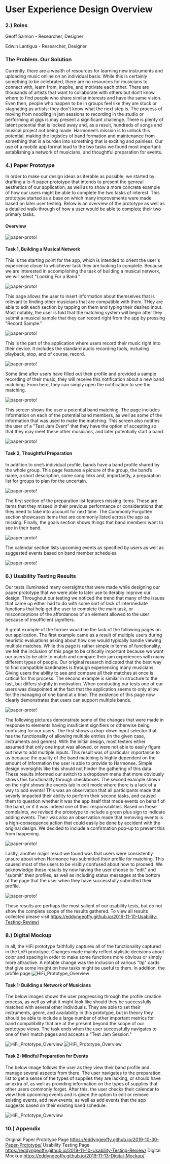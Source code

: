 # User Experience Design Overview

### 2.) Roles
Geoff Salmon - Researcher, Designer

Edwin Lantigua - Researcher, Designer


### The Problem. Our Solution
Currently, there are a wealth of resources for learning new instruments and uploading music online on an individual basis. While this is certainly something to be celebrated, there are no resources for musicians to connect with, learn from, inspire, and motivate each other. There are thousands of artists that want to collaborate with others but don’t know where to find people who share similar interests and have the same vision. Even then, people who happen to be in groups feel like they are stuck or stagnating as artists: they don’t know what the next step is. The process of moving from noodling in jam sessions to recording in the studio or performing at gigs is may present a significant challenge. There is plenty of latent potential that is locked away and, as a result, hundreds of songs and musical project not being made. Harmonee’s mission is to unlock this potential, making the logistics of band formation and maintenance from something that is a burden into something that is exciting and painless. Our use of a mobile app format lead to the two tasks we found most important: establishing a network of musicians, and thoughtful preparation for events.


### 4.) Paper Prototype
In order to make our design ideas as iterable as possible, we started by drafting a lo-fi paper prototype that intends to present the genreal aesthetics of our application, as well as to show a more concrete example of how our users might be able to complete the two tasks of interest. This prototype started as a base on which many improvements were made based on later user testing. Below is an overview of the prototype as well as a detailed walk-through of how a user would be able to complete their two primary tasks.

#### Overview

![paper-proto!](/img/whole_proto.jpeg)

#### Task 1, Building a Musical Network
This is the starting point for the app, which is intended to orient the user's experience closer to whichever task they are looking to complete. Because we are interested in accomplishing the task of building a musical network, we will select "Looking For a Band."

![paper-proto!](/img/paper-proto-start.JPG)

This page allows the user to insert information about themselves that is relevant to finding other musicians that are compatible with them. THey are able to edit each section by tapping on them and typing their desired input. Most notably, the user is told that the matching system will begin after they submit a musical sample that they can record right from the app by pressing "Record Sample."

![paper-proto!](/img/paper-proto-profile.JPG)

This is the part of the application where users record their music right into their device. It includes the standard audio recording tools, including playback, stop, and of course, record.

![paper-proto!](/img/paper-proto-record.JPG)

Some time after users have filled out their profile and provided a sample recording of their music, they will receive this notification about a new band matching. From here, they can simply open the notification to see the matching.

![paper-proto!](/img/paper-proto-match-notification.JPG)

This screen shows the user a potential band matching. The page includes information on each of the potential band members, as well as some of the information that was used to make the matching. This screen also notifies the user of a "Test Jam Event" that they have the option of accepting so that they may meet these other musicians, and later potentially start a band.

![paper-proto!](/img/paper-proto-match.JPG)

#### Task 2, Thoughtful Preparation

In addition to one’s individual profile, bands have a band profile shared by the whole group. This page features a picture of the group, the band’s name, a short description, some song links and, importantly, a preparation list for groups to plan for the uncertain.

![paper-proto!](/img/paper-proto-band.JPG)



The first section of the preparation list features missing items. These are items that they missed in their previous performance or considerations that they need to take into account for next time. The Commonly Forgotten section showcases items that are commonly listed across the app as missing. Finally, the goals section shows things that band members want to see in their band.

![paper-proto!](/img/paper-proto-prep.JPG)

The calendar section lists upcoming events as specified by users as well as suggested events based on band member schedules.

![paper-proto!](/img/paper-proto-calendar.JPG)


### 6.) Usability Testing Results
Our tests illuminated many oversights that were made while designing our paper prototype that we were able to later use to iterably improve our design. Throughout our testing we noticed the trend that many of the issues that came up either had to do with some sort of lack of intermediate functions that help get the user to complete the main task, or misconceptions of the affordances of an element allowed to the user because of insufficient signifiers.

A great example of the former would be the lack of the following pages on our application. The first example came as a result of multiple users during heuristic evaluations asking about how one would typically handle viewing multiple matches. While this page is rather simple in terms of functionality, we felt the inclusion of this page to be critically important because we want our users to be able to match and compare their jam experiences with many different types of people. Our original research indicated that the best way to find compatible bandmates is through experiencing many musicians. Giving users the ability to see and compare all their matches at once is critical for this process. The second example is similar in structure to the last, but differs slightly in motivation. When conducting our tests one of our users was disapointed at the fact that the application seems to only allow for the managing of one band at a time. The existence of this page now clearly demonstrates that users can support multiple bands.

![paper-proto!](/img/page-additions.PNG)

The following pictures demonstrate some of the changes that were made in response to elements having insuficient signifiers or otherwise being confusing for our users. The first shows a drop-down input selector that has the functionality of allowing multiple entries (in the given case, instruments and genres). With the initial design, most testers either assumed that only one input was allowed, or were not able to easily figure out how to add multiple inputs. This result was of particular importance to us because the quality of the band matching is highly dependent on the amount of information the user is able to provide to Harmonee. Simple design oversights like this should not hinder the gathering of this data. These results informed our switch to a dropdown menu that more obviously shows this functionality through checkboxes. The second example shown on the right shows the events tab in edit mode where there is a lack of a way to add events! This was an observation that all participants made that severly impacted their ability to perform their second tasks, and caused them to question whether it was the app itself that made events on behalf of the band, or if it was indeed one of their responsibilities. Based on these complaints, we revised the prototype to include a green plus sign to indicate adding events. Their was also an observation made that removing events is a high-consequence action that could easily be done by accident with the original design. We decided to include a confirmation pop-up to prevent this from happening. 

![paper-proto!](/img/edits-overview.PNG)

Lastly, another major result we found was that users were consistently unsure about when Harmonee has submitted their profile for matching. This caused most of the users to be visibly confused about how to proceed. We acknowledge these results by now having the user choose to "edit" and "submit" their profiles, as well as including status messages at the bottom of the page that the user when they have successfully submitted their profile.

![paper-proto!](/img/edits-overview.PNG)

These results are perhaps the most salient of our usability tests, but do not show the complete scope of the results gathered. To view all results collected please visit https://eddyngeoffy.github.io/2019-11-10-Usability-Testing-Review/


### 8.) Digital Mockup
In all, the HiFi prototype faithfully captures all of the functionality captured in the LoFi prototype. Changes made mainly reflect stylistic decisions about color and spacing in order to make some functions more obvious or simply more attractive. A notable change was the inclusion of various "tip" cards that give some insight on how tasks might be useful to them. In addition, the profile page 
![HiFi_Prototype_Overview](/img/HiFi-Overview.png)


#### Task 1: Building a Network of Musicians
The below images shows the user progressing through the profile creation process, as well as what it might look like should they be successfully matched with several other individuals. They are able to set their instruments, genre, and availability in this prototype, but in theory they should be able to include a large number of other important metrics for band compatibility that are at the present beyond the scope of our prototype views. The task ends when the user successfully navigates to one of their match pages and accepts a "Test Jam Session."

![HiFi_Prototype_Overview](/img/HiFi-Task-1-1.png)
![HiFi_Prototype_Overview](/img/HiFi-Task-1-2.png)


#### Task 2: Mindful Preparation for Events
The below image follows the user as they view their band profile and manage several aspects from there. The user navigates to the preparation list to get a sense of the types of supplies they are lacking, or should have an extra of, as well as providing information on the types of supplies that other users commonly forget. After this, the user checks their calendar to view their upcoming events and is given the option to edit or remove existing events, add new events, as well as add events that the app suggests based on their existing band schedule. 

![HiFi_Prototype_Overview](/img/HiFi-Task-2-1.png)


### 10.) Appendix
Original Paper Prototype Page https://eddyngeoffy.github.io/2019-10-30-Paper-Prototype/
Usability Testing Page https://eddyngeoffy.github.io/2019-11-10-Usability-Testing-Review/
Digital Mockup https://eddyngeoffy.github.io/2019-11-13-Digital-Mockup/

